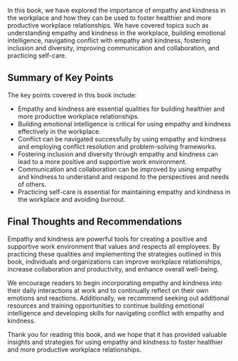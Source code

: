 

In this book, we have explored the importance of empathy and kindness in the workplace and how they can be used to foster healthier and more productive workplace relationships. We have covered topics such as understanding empathy and kindness in the workplace, building emotional intelligence, navigating conflict with empathy and kindness, fostering inclusion and diversity, improving communication and collaboration, and practicing self-care.

Summary of Key Points
---------------------

The key points covered in this book include:

* Empathy and kindness are essential qualities for building healthier and more productive workplace relationships.
* Building emotional intelligence is critical for using empathy and kindness effectively in the workplace.
* Conflict can be navigated successfully by using empathy and kindness and employing conflict resolution and problem-solving frameworks.
* Fostering inclusion and diversity through empathy and kindness can lead to a more positive and supportive work environment.
* Communication and collaboration can be improved by using empathy and kindness to understand and respond to the perspectives and needs of others.
* Practicing self-care is essential for maintaining empathy and kindness in the workplace and avoiding burnout.

Final Thoughts and Recommendations
----------------------------------

Empathy and kindness are powerful tools for creating a positive and supportive work environment that values and respects all employees. By practicing these qualities and implementing the strategies outlined in this book, individuals and organizations can improve workplace relationships, increase collaboration and productivity, and enhance overall well-being.

We encourage readers to begin incorporating empathy and kindness into their daily interactions at work and to continually reflect on their own emotions and reactions. Additionally, we recommend seeking out additional resources and training opportunities to continue building emotional intelligence and developing skills for navigating conflict with empathy and kindness.

Thank you for reading this book, and we hope that it has provided valuable insights and strategies for using empathy and kindness to foster healthier and more productive workplace relationships.